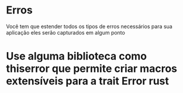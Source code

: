 


# Erros

Você tem que estender todos os tipos de erros necessários para sua aplicação eles serão capturados em algum ponto


# Use alguma biblioteca como thiserror que permite criar macros extensíveis para a trait Error rust